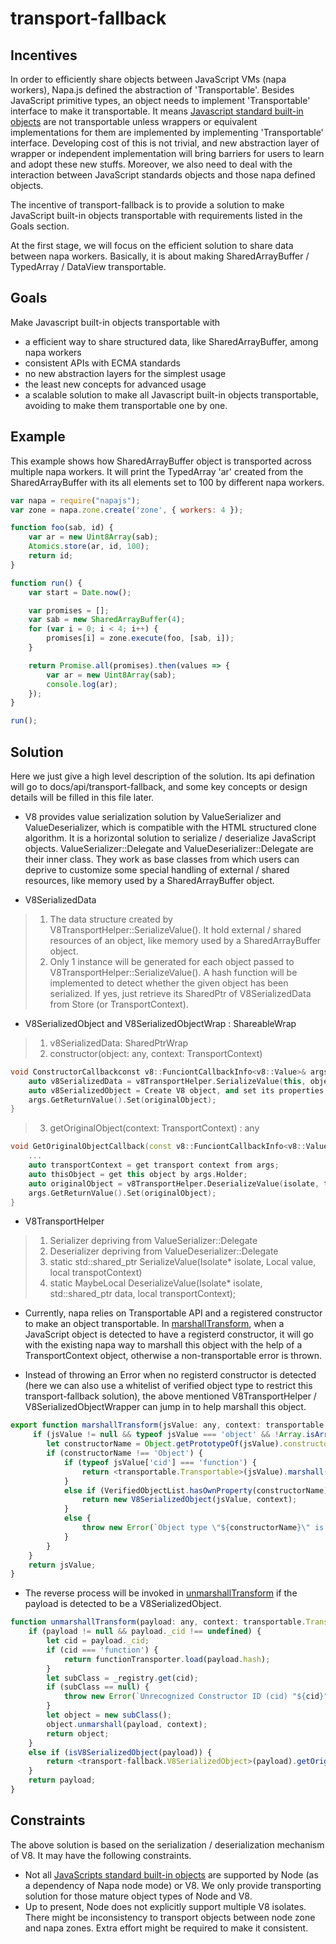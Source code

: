 # transport-fallback

## Incentives
In order to efficiently share objects between JavaScript VMs (napa workers), Napa.js defined the abstraction of 'Transportable'. Besides JavaScript primitive types, an object needs to implement 'Transportable' interface to make it transportable. It means [Javascript standard built-in objects](https://developer.mozilla.org/en-US/docs/Web/JavaScript/Reference/Global_Objects) are not transportable unless wrappers or equivalent implementations for them are implemented by implementing 'Transportable' interface. Developing cost of this is not trivial, and new abstraction layer of wrapper or independent implementation will bring barriers for users to learn and adopt these new stuffs. Moreover, we also need to deal with the interaction between JavaScript standards objects and those napa defined objects.

The incentive of transport-fallback is to provide a solution to make JavaScript built-in objects transportable with requirements listed in the Goals section.

At the first stage, we will focus on the efficient solution to share data between napa workers. Basically, it is about making SharedArrayBuffer / TypedArray / DataView transportable.

## Goals
Make Javascript built-in objects transportable with
- a efficient way to share structured data, like SharedArrayBuffer, among napa workers
- consistent APIs with ECMA standards
- no new abstraction layers for the simplest usage
- the least new concepts for advanced usage
- a scalable solution to make all Javascript built-in objects transportable, avoiding to make them transportable one by one.

## Example
This example shows how SharedArrayBuffer object is transported across multiple napa workers. It will print the TypedArray 'ar' created from the SharedArrayBuffer with its all elements set to 100 by different napa workers. 
```js
var napa = require("napajs");
var zone = napa.zone.create('zone', { workers: 4 });

function foo(sab, id) {
    var ar = new Uint8Array(sab);
    Atomics.store(ar, id, 100);
    return id;
}

function run() {
    var start = Date.now();

    var promises = [];
    var sab = new SharedArrayBuffer(4);
    for (var i = 0; i < 4; i++) {
        promises[i] = zone.execute(foo, [sab, i]);
    }

    return Promise.all(promises).then(values => {
        var ar = new Uint8Array(sab);
        console.log(ar);
    });
}

run();

```

## Solution
Here we just give a high level description of the solution. Its api defination will go to docs/api/transport-fallback, and some key concepts or design details will be filled in this file later.
- V8 provides value serialization solution by ValueSerializer and ValueDeserializer, which is compatible with the HTML structured clone algorithm. It is a horizontal solution to serialize / deserialize JavaScript objects. ValueSerializer::Delegate and ValueDeserializer::Delegate are their inner class. They work as base classes from which users can deprive to customize some special handling of external / shared resources, like memory used by a SharedArrayBuffer object.

- V8SerializedData
> 1. The data structure created by V8TransportHelper::SerializeValue(). It hold external / shared resources of an object, like memory used by a SharedArrayBuffer object.
> 2. Only 1 instance will be generated for each object passed to V8TransportHelper::SerializeValue(). A hash function will be implemented to detect whether the given object has been serialized. If yes, just retrieve its SharedPtr of V8SerializedData from Store (or TransportContext).

- V8SerializedObject and V8SerializedObjectWrap : ShareableWrap
> 1. v8SerializedData: SharedPtrWrap
> 2. constructor(object: any, context: TransportContext)
```c++
void ConstructorCallbackconst v8::FunciontCallbackInfo<v8::Value>& args) {
    auto v8SerializedData = v8TransportHelper.SerializeValue(this, object, context);
    auto v8SerializedObject = Create V8 object, and set its properties, like v8SerializedData.
    args.GetReturnValue().Set(originalObject);
}
```
> 3. getOriginalObject(context: TransportContext) : any
```c++
void GetOriginalObjectCallback(const v8::FunciontCallbackInfo<v8::Value>& args) {
    ...
    auto transportContext = get transport context from args;
    auto thisObject = get this object by args.Holder;
    auto originalObject = v8TransportHelper.DeserializeValue(isolate, thisObject, transportContext);
    args.GetReturnValue().Set(originalObject);
}
```

- V8TransportHelper
> 1. Serializer depriving from ValueSerializer::Delegate
> 2. Deserializer depriving from ValueDeserializer::Delegate
> 3. static std::shared_ptr<V8SerializedData> SerializeValue(Isolate* isolate, Local<value> value, local<value> transpotContext)
> 4. static MaybeLocal<Value> DeserializeValue(Isolate* isolate, std::shared_ptr<V8SerializedData> data, local<value> transportContext);

- Currently, napa relies on Transportable API and a registered constructor to make an object transportable. In [marshallTransform](https://github.com/Microsoft/napajs/blob/master/lib/transport/transport.ts), when a JavaScript object is detected to have a registerd constructor, it will go with the existing napa way to marshall this object with the help of a TransportContext object, otherwise a non-transportable error is thrown.

- Instead of throwing an Error when no registerd constructor is detected (here we can also use a whitelist of verified object type to restrict this transport-fallback solution), the above mentioned V8TransportHelper / V8SerializedObjectWrapper can jump in to help marshall this object.
```js
export function marshallTransform(jsValue: any, context: transportable.TransportContext): any {
     if (jsValue != null && typeof jsValue === 'object' && !Array.isArray(jsValue)) {
        let constructorName = Object.getPrototypeOf(jsValue).constructor.name;
        if (constructorName !== 'Object') {
            if (typeof jsValue['cid'] === 'function') {
                return <transportable.Transportable>(jsValue).marshall(context);
            }
            else if (VerifiedObjectList.hasOwnProperty(constructorName)) {
                return new V8SerializedObject(jsValue, context);
            }
            else {
                throw new Error(`Object type \"${constructorName}\" is not transportable.`);
            }
        }
    }
    return jsValue;
}
```
- The reverse process will be invoked in [unmarshallTransform](https://github.com/Microsoft/napajs/edit/master/lib/transport/transport.ts) if the payload is detected to be a V8SerializedObject.
```js
function unmarshallTransform(payload: any, context: transportable.TransportContext): any {
    if (payload != null && payload._cid !== undefined) {
        let cid = payload._cid;
        if (cid === 'function') {
            return functionTransporter.load(payload.hash);
        }
        let subClass = _registry.get(cid);
        if (subClass == null) {
            throw new Error(`Unrecognized Constructor ID (cid) "${cid}". Please ensure @cid is applied on the class or transport.register is called on the class.`);
        }
        let object = new subClass();
        object.unmarshall(payload, context);
        return object;
    }
    else if (isV8SerializedObject(payload)) {
        return <transport-fallback.V8SerializedObject>(payload).getOriginalObject(context);
    }
    return payload;
}
```


## Constraints
The above solution is based on the serialization / deserialization mechanism of V8. It may have the following constraints.
- Not all [JavaScripts standard built-in objects](https://developer.mozilla.org/en-US/docs/Web/JavaScript/Reference/Global_Objects) are supported by Node (as a dependency of Napa node mode) or V8. We only provide transporting solution for those mature object types of Node and V8.
- Up to present, Node does not explicitly support multiple V8 isolates. There might be inconsistency to transport objects between node zone and napa zones. Extra effort might be required to make it consistent.